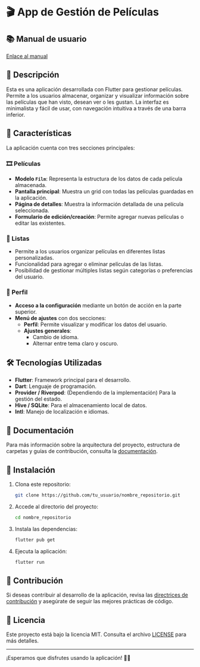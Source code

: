 # 🎬 App de Gestión de Películas

## 📚 Manual de usuario
[Enlace al manual](https://github.com/AngelChv/proyecto_flutter/blob/master/proyecto_flutter.pdf)

## 📌 Descripción
Esta es una aplicación desarrollada con Flutter para gestionar películas. Permite a los usuarios almacenar, organizar y visualizar información sobre las películas que han visto, desean ver o les gustan. La interfaz es minimalista y fácil de usar, con navegación intuitiva a través de una barra inferior.

## 📱 Características
La aplicación cuenta con tres secciones principales:

### 🎞️ Películas
- **Modelo `Film`**: Representa la estructura de los datos de cada película almacenada.
- **Pantalla principal**: Muestra un grid con todas las películas guardadas en la aplicación.
- **Página de detalles**: Muestra la información detallada de una película seleccionada.
- **Formulario de edición/creación**: Permite agregar nuevas películas o editar las existentes.

### 📂 Listas
- Permite a los usuarios organizar películas en diferentes listas personalizadas.
- Funcionalidad para agregar o eliminar películas de las listas.
- Posibilidad de gestionar múltiples listas según categorías o preferencias del usuario.

### 👤 Perfil
- **Acceso a la configuración** mediante un botón de acción en la parte superior.
- **Menú de ajustes** con dos secciones:
    - **Perfil**: Permite visualizar y modificar los datos del usuario.
    - **Ajustes generales**:
        - Cambio de idioma.
        - Alternar entre tema claro y oscuro.

## 🛠️ Tecnologías Utilizadas
- **Flutter**: Framework principal para el desarrollo.
- **Dart**: Lenguaje de programación.
- **Provider / Riverpod**: (Dependiendo de la implementación) Para la gestión del estado.
- **Hive / SQLite**: Para el almacenamiento local de datos.
- **Intl**: Manejo de localización e idiomas.

## 📖 Documentación
Para más información sobre la arquitectura del proyecto, estructura de carpetas y guías de contribución, consulta la [documentación](./docs/README.md).

## 🚀 Instalación
1. Clona este repositorio:
   ```bash
   git clone https://github.com/tu_usuario/nombre_repositorio.git
   ```
2. Accede al directorio del proyecto:
   ```bash
   cd nombre_repositorio
   ```
3. Instala las dependencias:
   ```bash
   flutter pub get
   ```
4. Ejecuta la aplicación:
   ```bash
   flutter run
   ```

## 📌 Contribución
Si deseas contribuir al desarrollo de la aplicación, revisa las [directrices de contribución](./CONTRIBUTING.md) y asegúrate de seguir las mejores prácticas de código.

## 📜 Licencia
Este proyecto está bajo la licencia MIT. Consulta el archivo [LICENSE](./LICENSE) para más detalles.

---

¡Esperamos que disfrutes usando la aplicación! 🎥✨


